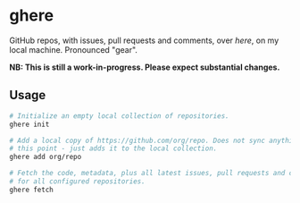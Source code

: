 # ghere

GitHub repos, with issues, pull requests and comments, over _here_, on my local
machine. Pronounced "gear".

**NB: This is still a work-in-progress. Please expect substantial changes.**

## Usage

```bash
# Initialize an empty local collection of repositories.
ghere init

# Add a local copy of https://github.com/org/repo. Does not sync anything at
# this point - just adds it to the local collection.
ghere add org/repo

# Fetch the code, metadata, plus all latest issues, pull requests and comments
# for all configured repositories.
ghere fetch
```
